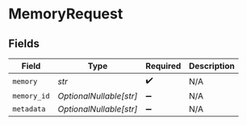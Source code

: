 # MemoryRequest


## Fields

| Field                   | Type                    | Required                | Description             |
| ----------------------- | ----------------------- | ----------------------- | ----------------------- |
| `memory`                | *str*                   | :heavy_check_mark:      | N/A                     |
| `memory_id`             | *OptionalNullable[str]* | :heavy_minus_sign:      | N/A                     |
| `metadata`              | *OptionalNullable[str]* | :heavy_minus_sign:      | N/A                     |